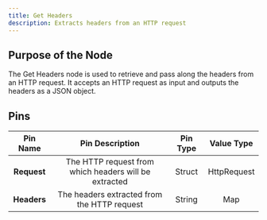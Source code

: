 ```yaml
---
title: Get Headers
description: Extracts headers from an HTTP request
---
```


## Purpose of the Node
The Get Headers node is used to retrieve and pass along the headers from an HTTP request. It accepts an HTTP request as input and outputs the headers as a JSON object.

## Pins
| Pin Name | Pin Description | Pin Type | Value Type |
|:----------:|:-------------:|:------:|:------:|
| **Request** | The HTTP request from which headers will be extracted | Struct | HttpRequest |
| **Headers** | The headers extracted from the HTTP request | String | Map |